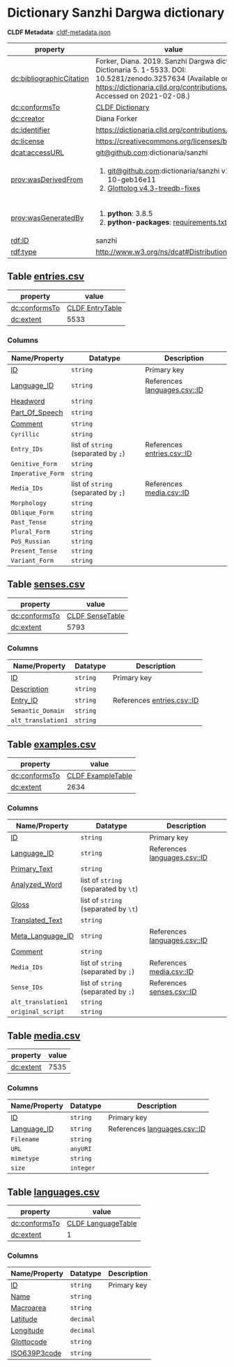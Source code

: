 <a name="ds-cldfmetadatajson"> </a>

# Dictionary Sanzhi Dargwa dictionary

**CLDF Metadata**: [cldf-metadata.json](./cldf-metadata.json)

property | value
 --- | ---
[dc:bibliographicCitation](http://purl.org/dc/terms/bibliographicCitation) | Forker, Diana. 2019. Sanzhi Dargwa dictionary. Dictionaria 5. 1-5533. DOI: 10.5281/zenodo.3257634 (Available online at https://dictionaria.clld.org/contributions/sanzhi, Accessed on 2021-02-08.)
[dc:conformsTo](http://purl.org/dc/terms/conformsTo) | [CLDF Dictionary](http://cldf.clld.org/v1.0/terms.rdf#Dictionary)
[dc:creator](http://purl.org/dc/terms/creator) | Diana Forker
[dc:identifier](http://purl.org/dc/terms/identifier) | https://dictionaria.clld.org/contributions/sanzhi
[dc:license](http://purl.org/dc/terms/license) | https://creativecommons.org/licenses/by/4.0/
[dcat:accessURL](http://www.w3.org/ns/dcat#accessURL) | git@github.com:dictionaria/sanzhi
[prov:wasDerivedFrom](http://www.w3.org/ns/prov#wasDerivedFrom) | <ol><li><a href="git@github.com:dictionaria/sanzhi/tree/eb16e11">git@github.com:dictionaria/sanzhi v1.0-10-geb16e11</a></li><li><a href="https://github.com/glottolog/glottolog/tree/v4.3-treedb-fixes">Glottolog v4.3-treedb-fixes</a></li></ol>
[prov:wasGeneratedBy](http://www.w3.org/ns/prov#wasGeneratedBy) | <ol><li><strong>python</strong>: 3.8.5</li><li><strong>python-packages</strong>: <a href="./requirements.txt">requirements.txt</a></li></ol>
[rdf:ID](http://www.w3.org/1999/02/22-rdf-syntax-ns#ID) | sanzhi
[rdf:type](http://www.w3.org/1999/02/22-rdf-syntax-ns#type) | http://www.w3.org/ns/dcat#Distribution


## <a name="table-entriescsv"></a>Table [entries.csv](./entries.csv)

property | value
 --- | ---
[dc:conformsTo](http://purl.org/dc/terms/conformsTo) | [CLDF EntryTable](http://cldf.clld.org/v1.0/terms.rdf#EntryTable)
[dc:extent](http://purl.org/dc/terms/extent) | 5533


### Columns

Name/Property | Datatype | Description
 --- | --- | --- 
[ID](http://cldf.clld.org/v1.0/terms.rdf#id) | `string` | Primary key
[Language_ID](http://cldf.clld.org/v1.0/terms.rdf#languageReference) | `string` | References [languages.csv::ID](#table-languagescsv)
[Headword](http://cldf.clld.org/v1.0/terms.rdf#headword) | `string` | 
[Part_Of_Speech](http://cldf.clld.org/v1.0/terms.rdf#partOfSpeech) | `string` | 
[Comment](http://cldf.clld.org/v1.0/terms.rdf#comment) | `string` | 
`Cyrillic` | `string` | 
`Entry_IDs` | list of `string` (separated by ` ; `) | References [entries.csv::ID](#table-entriescsv)
`Genitive_Form` | `string` | 
`Imperative_Form` | `string` | 
`Media_IDs` | list of `string` (separated by ` ; `) | References [media.csv::ID](#table-mediacsv)
`Morphology` | `string` | 
`Oblique_Form` | `string` | 
`Past_Tense` | `string` | 
`Plural_Form` | `string` | 
`PoS_Russian` | `string` | 
`Present_Tense` | `string` | 
`Variant_Form` | `string` | 

## <a name="table-sensescsv"></a>Table [senses.csv](./senses.csv)

property | value
 --- | ---
[dc:conformsTo](http://purl.org/dc/terms/conformsTo) | [CLDF SenseTable](http://cldf.clld.org/v1.0/terms.rdf#SenseTable)
[dc:extent](http://purl.org/dc/terms/extent) | 5793


### Columns

Name/Property | Datatype | Description
 --- | --- | --- 
[ID](http://cldf.clld.org/v1.0/terms.rdf#id) | `string` | Primary key
[Description](http://cldf.clld.org/v1.0/terms.rdf#description) | `string` | 
[Entry_ID](http://cldf.clld.org/v1.0/terms.rdf#entryReference) | `string` | References [entries.csv::ID](#table-entriescsv)
`Semantic_Domain` | `string` | 
`alt_translation1` | `string` | 

## <a name="table-examplescsv"></a>Table [examples.csv](./examples.csv)

property | value
 --- | ---
[dc:conformsTo](http://purl.org/dc/terms/conformsTo) | [CLDF ExampleTable](http://cldf.clld.org/v1.0/terms.rdf#ExampleTable)
[dc:extent](http://purl.org/dc/terms/extent) | 2634


### Columns

Name/Property | Datatype | Description
 --- | --- | --- 
[ID](http://cldf.clld.org/v1.0/terms.rdf#id) | `string` | Primary key
[Language_ID](http://cldf.clld.org/v1.0/terms.rdf#languageReference) | `string` | References [languages.csv::ID](#table-languagescsv)
[Primary_Text](http://cldf.clld.org/v1.0/terms.rdf#primaryText) | `string` | 
[Analyzed_Word](http://cldf.clld.org/v1.0/terms.rdf#analyzedWord) | list of `string` (separated by `\t`) | 
[Gloss](http://cldf.clld.org/v1.0/terms.rdf#gloss) | list of `string` (separated by `\t`) | 
[Translated_Text](http://cldf.clld.org/v1.0/terms.rdf#translatedText) | `string` | 
[Meta_Language_ID](http://cldf.clld.org/v1.0/terms.rdf#metaLanguageReference) | `string` | References [languages.csv::ID](#table-languagescsv)
[Comment](http://cldf.clld.org/v1.0/terms.rdf#comment) | `string` | 
`Media_IDs` | list of `string` (separated by ` ; `) | References [media.csv::ID](#table-mediacsv)
`Sense_IDs` | list of `string` (separated by ` ; `) | References [senses.csv::ID](#table-sensescsv)
`alt_translation1` | `string` | 
`original_script` | `string` | 

## <a name="table-mediacsv"></a>Table [media.csv](./media.csv)

property | value
 --- | ---
[dc:extent](http://purl.org/dc/terms/extent) | 7535


### Columns

Name/Property | Datatype | Description
 --- | --- | --- 
[ID](http://cldf.clld.org/v1.0/terms.rdf#id) | `string` | Primary key
[Language_ID](http://cldf.clld.org/v1.0/terms.rdf#languageReference) | `string` | References [languages.csv::ID](#table-languagescsv)
`Filename` | `string` | 
`URL` | `anyURI` | 
`mimetype` | `string` | 
`size` | `integer` | 

## <a name="table-languagescsv"></a>Table [languages.csv](./languages.csv)

property | value
 --- | ---
[dc:conformsTo](http://purl.org/dc/terms/conformsTo) | [CLDF LanguageTable](http://cldf.clld.org/v1.0/terms.rdf#LanguageTable)
[dc:extent](http://purl.org/dc/terms/extent) | 1


### Columns

Name/Property | Datatype | Description
 --- | --- | --- 
[ID](http://cldf.clld.org/v1.0/terms.rdf#id) | `string` | Primary key
[Name](http://cldf.clld.org/v1.0/terms.rdf#name) | `string` | 
[Macroarea](http://cldf.clld.org/v1.0/terms.rdf#macroarea) | `string` | 
[Latitude](http://cldf.clld.org/v1.0/terms.rdf#latitude) | `decimal` | 
[Longitude](http://cldf.clld.org/v1.0/terms.rdf#longitude) | `decimal` | 
[Glottocode](http://cldf.clld.org/v1.0/terms.rdf#glottocode) | `string` | 
[ISO639P3code](http://cldf.clld.org/v1.0/terms.rdf#iso639P3code) | `string` | 

